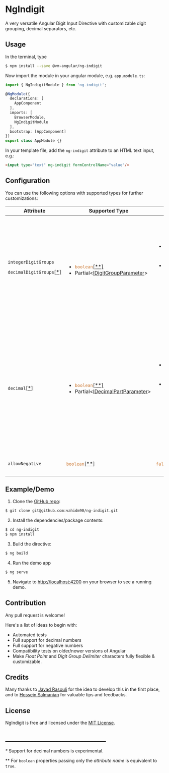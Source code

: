 # NgIndigit

A very versatile Angular Digit Input Directive with customizable digit grouping, decimal separators, etc.

## Usage

In the terminal, type

```bash
$ npm install --save @vm-angular/ng-indigit
```

Now import the module in your angular module, e.g. ``app.module.ts``:

```ts
import { NgIndigitModule } from 'ng-indigit';

@NgModule({
  declarations: [
    AppComponent
  ],
  imports: [
    BrowserModule,
    NgIndigitModule
  ],
  bootstrap: [AppComponent]
})
export class AppModule {}
```

In your template file, add the ``ng-indigit`` attribute to an HTML text input, e.g.:

```html
<input type="text" ng-indigit formControlName="value"/>
```

## Configuration

You can use the following options with supported types for further customizations:

<table>
<thead>
<tr>
<th>Attribute</th>
<th>Supported Type</th>
<th>Default</th>
<th>Description</th>
</tr>
</thead>
<tbody>
<tr>
<td>
<code>integerDigitGroups</code>


<code>decimalDigitGroups</code><a href="#footnote-1" style="line-height: 0">[*]</a>
</td>
<td>
<ul>
<li><code style="color: #CC7832;">boolean</code><a href="#footnote-2" style="line-height: 0">[**]</a></li>
<li>Partial<<a href="docs/data-types.md#IDigitGroupParameter" target="_blank">IDigitGroupParameter</a>></li>
</ul>
</td>
<td>
<ul>
<li>if unset
<pre>
<span style="color: #CC7832;">false</span>
</pre>
</li>
<li>if set <code style="color: #CC7832;">true</code>
<pre>
{
  <span style="color: #9876AA;">groupSize</span>: <span style="color: #6897BB;">3</span>,
  <span style="color: #9876AA;">delimiter</span>: <span style="color: #6A8759;">' '</span>
}
// <b>you can override each property</b>
</pre>
</li>
</ul>
</td>
<td style="vertical-align: top;">
<b>Set digit grouping parameters for integer and decimal<a href="#footnote-1" style="line-height: 0">[*]</a> parts of a number.</b> 

You can set the __[delimiter character](docs/data-types.md#TDigitGroupDelimiter)__ and/or the __group size__.

### Note:

Setting `groupSize` to `0` will _disable_ digit grouping.
</td>
</tr>
<tr>
<td>
<code>decimal</code><a href="#footnote-1" style="line-height: 0">[*]</a>
</td>
<td>
<ul>
<li><code style="color: #CC7832;">boolean</code><a href="#footnote-2" style="line-height: 0">[**]</a></li>
<li>Partial<<a href="docs/data-types.md#IDecimalPartParameter" target="_blank">IDecimalPartParameter</a>></li>
</ul>
</td>
<td>
<ul>
<li>if unset
<pre>
<span style="color: #CC7832;">false</span>
</pre>
</li>
<li>if set <code style="color: #CC7832;">true</code>
<pre>
{
  <span style="color: #9876AA;">minDigitCount</span>: <span style="color: #6897BB;">0</span>,
  <span style="color: #9876AA;">maxDigitCount</span>: <span style="color: #6897BB;">-1</span>
}
// <b>you can override each property</b>
</pre>
</li>
</ul>
</td>
<td style="vertical-align: top;">
<b>Set parameters for decimal numbers<a href="#footnote-1" style="line-height: 0">[*]</a>.</b>

You can set the __[decimal separator](docs/data-types.md#TCustomFloatPoint) (float point character)__, and/or __
minimum/maximum number of decimal digits__.

### Note:

Setting `maxDigitCount` to `0` will _disable_ decimals.
</td>
</tr>
<tr>
<td>
<code style="line-height: 5">allowNegative</code>
</td>
<td>
<code style="color: #CC7832;">boolean</code><a href="#footnote-2" style="line-height: 0">[**]</a>
</td>
<td>
<code style="color: #CC7832;">false</code>
</td>
<td style="vertical-align: top;">
<b>Toggle support for negative numbers.</b>
</td>
</tr>
</tbody>
</table>

## Example/Demo

1. Clone the [GitHub repo](https://github.com/vahidm90/ng-indigit):

```bash
$ git clone git@github.com:vahidm90/ng-indigit.git
```

2. Install the dependencies/package contents:

```bash
$ cd ng-indigit
$ npm install
```

3. Build the directive:

```bash
$ ng build
```

4. Run the demo app

```bash
$ ng serve
```

5. Navigate to [http://localhost:4200](http://localhost:4200) on your browser to see a running demo.

## Contribution

Any pull request is welcome!

Here's a list of ideas to begin with:

* Automated tests
* Full support for decimal numbers
* Full support for negative numbers
* Compatibility tests on older/newer versions of Angular
* Make _Float Point_ and _Digit Group Delimiter_ characters fully flexible & customizable.

## Credits

Many thanks to [Javad Rasouli](https://github.com/JavadRasouli) for the idea to develop this in the first place, and
to [Hossein Salmanian](https://github.com/HosseinSalmanian) for valuable tips and feedbacks.

## License

NgIndigit is free and licensed under the [MIT License](./LICENSE).

## ________________________________

<span id="footnote-1" style="line-height: 0">_*_</span> Support for decimal numbers is experimental.

<span id="footnote-2" style="line-height: 0">**</span> For `boolean` properties passing only the _attribute name_ is
equivalent to `true`.
